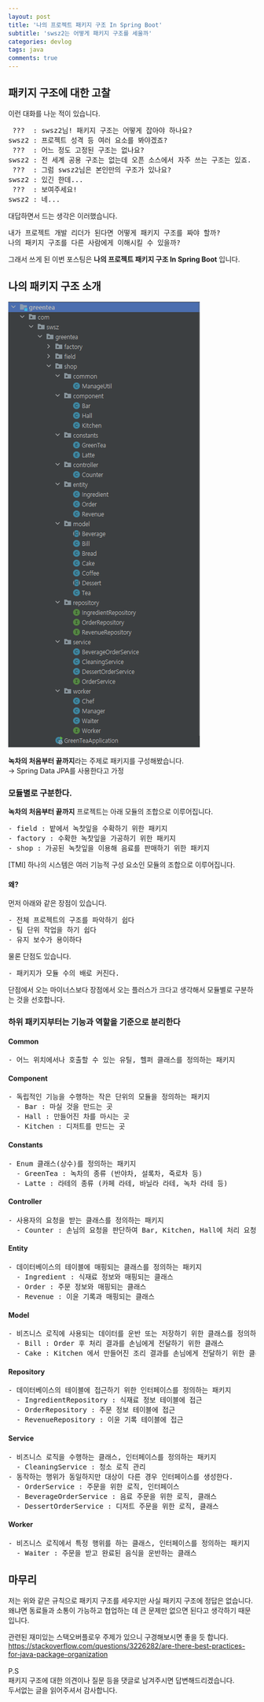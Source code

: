 ```yaml
---
layout: post 
title: '나의 프로젝트 패키지 구조 In Spring Boot'
subtitle: 'swsz2는 어떻게 패키지 구조를 세울까'
categories: devlog 
tags: java
comments: true
---
```

## 패키지 구조에 대한 고찰
이런 대화를 나눈 적이 있습니다.
<pre>
 ???  : swsz2님! 패키지 구조는 어떻게 잡아야 하나요?   
swsz2 : 프로젝트 성격 등 여러 요소를 봐야겠죠?
 ???  : 어느 정도 고정된 구조는 없나요?  
swsz2 : 전 세계 공용 구조는 없는데 오픈 소스에서 자주 쓰는 구조는 있죠.
 ???  : 그럼 swsz2님은 본인만의 구조가 있나요?
swsz2 : 있긴 한데...
 ???  : 보여주세요!
swsz2 : 네...
</pre>

대답하면서 드는 생각은 이러했습니다.
<pre>
내가 프로젝트 개발 리더가 된다면 어떻게 패키지 구조를 짜야 할까?
나의 패키지 구조를 다른 사람에게 이해시킬 수 있을까? 
</pre>

그래서 쓰게 된 이번 포스팅은 **나의 프로젝트 패키지 구조 In Spring Boot** 입니다.

## 나의 패키지 구조 소개
![my-package-structure-in-spring-boot](/assets/img/post/my-package-structure-in-spring-boot.PNG)

**녹차의 처음부터 끝까지**라는 주제로 패키지를 구성해봤습니다.   
→ Spring Data JPA를 사용한다고 가정
<br>

### 모듈별로 구분한다.
**녹차의 처음부터 끝까지** 프로젝트는 아래 모듈의 조합으로 이루어집니다.
<pre>
- field : 밭에서 녹찻잎을 수확하기 위한 패키지
- factory : 수확한 녹찻잎을 가공하기 위한 패키지
- shop : 가공된 녹찻잎을 이용해 음료를 판매하기 위한 패키지
</pre>
[TMI] 하나의 시스템은 여러 기능적 구성 요소인 모듈의 조합으로 이루어집니다.

#### 왜?
먼저 아래와 같은 장점이 있습니다.
<pre>
- 전체 프로젝트의 구조를 파악하기 쉽다
- 팀 단위 작업을 하기 쉽다
- 유지 보수가 용이하다
</pre>
물론 단점도 있습니다.
<pre>
- 패키지가 모듈 수의 배로 커진다.
</pre>
단점에서 오는 마이너스보다 장점에서 오는 플러스가 크다고 생각해서 모듈별로 구분하는 것을 선호합니다.  

### 하위 패키지부터는 기능과 역할을 기준으로 분리한다
#### Common
<pre>
- 어느 위치에서나 호출할 수 있는 유틸, 헬퍼 클래스를 정의하는 패키지
</pre>
#### Component
<pre>
- 독립적인 기능을 수행하는 작은 단위의 모듈을 정의하는 패키지
  - Bar : 마실 것을 만드는 곳
  - Hall : 만들어진 차를 마시는 곳
  - Kitchen : 디저트를 만드는 곳
</pre>
#### Constants
<pre>
- Enum 클래스(상수)를 정의하는 패키지
  - GreenTea : 녹차의 종류 (반야차, 설록차, 죽로차 등)
  - Latte : 라테의 종류 (카페 라테, 바닐라 라테, 녹차 라테 등) 
</pre>
#### Controller
<pre>
- 사용자의 요청을 받는 클래스를 정의하는 패키지
  - Counter : 손님의 요청을 판단하여 Bar, Kitchen, Hall에 처리 요청
</pre>
#### Entity
<pre>
- 데이터베이스의 테이블에 매핑되는 클래스를 정의하는 패키지
  - Ingredient : 식재료 정보와 매핑되는 클래스
  - Order : 주문 정보와 매핑되는 클래스
  - Revenue : 이윤 기록과 매핑되는 클래스
</pre>
#### Model
<pre>
- 비즈니스 로직에 사용되는 데이터를 운반 또는 저장하기 위한 클래스를 정의하는 패키지
  - Bill : Order 후 처리 결과를 손님에게 전달하기 위한 클래스
  - Cake : Kitchen 에서 만들어진 조리 결과를 손님에게 전달하기 위한 클래스
</pre>
#### Repository
<pre>
- 데이터베이스의 테이블에 접근하기 위한 인터페이스를 정의하는 패키지
  - IngredientRepository : 식재료 정보 테이블에 접근
  - OrderRepository : 주문 정보 테이블에 접근
  - RevenueRepository : 이윤 기록 테이블에 접근
</pre>
#### Service
<pre>
- 비즈니스 로직을 수행하는 클래스, 인터페이스를 정의하는 패키지
  - CleaningService : 청소 로직 관리
- 동작하는 행위가 동일하지만 대상이 다른 경우 인터페이스를 생성한다.
  - OrderService : 주문을 위한 로직, 인터페이스
  - BeverageOrderService : 음료 주문을 위한 로직, 클래스
  - DessertOrderService : 디저트 주문을 위한 로직, 클래스
</pre>
#### Worker
<pre>
- 비즈니스 로직에서 특정 행위를 하는 클래스, 인터페이스를 정의하는 패키지
  - Waiter : 주문을 받고 완료된 음식을 운반하는 클래스
</pre>

## 마무리
저는 위와 같은 규칙으로 패키지 구조를 세우지만 사실 패키지 구조에 정답은 없습니다.  
왜냐면 동료들과 소통이 가능하고 협업하는 데 큰 문제만 없으면 된다고 생각하기 때문입니다.  

관련된 재미있는 스택오버플로우 주제가 있으니 구경해보시면 좋을 듯 합니다.  
https://stackoverflow.com/questions/3226282/are-there-best-practices-for-java-package-organization  
<br>
P.S  
패키지 구조에 대한 의견이나 질문 등을 댓글로 남겨주시면 답변해드리겠습니다.  
두서없는 글을 읽어주셔서 감사합니다.  
